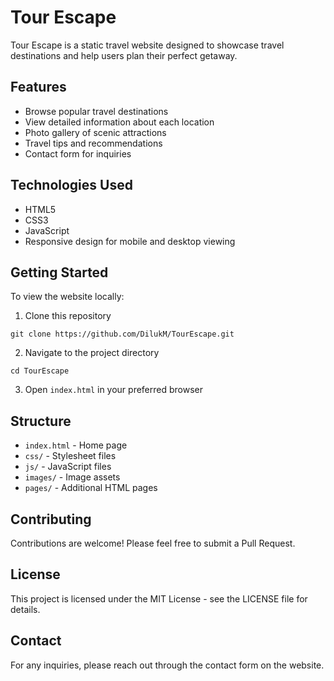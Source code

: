 # Tour Escape

Tour Escape is a static travel website designed to showcase travel destinations and help users plan their perfect getaway.

## Features

- Browse popular travel destinations
- View detailed information about each location
- Photo gallery of scenic attractions
- Travel tips and recommendations
- Contact form for inquiries

## Technologies Used

- HTML5
- CSS3
- JavaScript
- Responsive design for mobile and desktop viewing

## Getting Started

To view the website locally:

1. Clone this repository
```
git clone https://github.com/DilukM/TourEscape.git
```

2. Navigate to the project directory
```
cd TourEscape
```

3. Open `index.html` in your preferred browser

## Structure

- `index.html` - Home page
- `css/` - Stylesheet files
- `js/` - JavaScript files
- `images/` - Image assets
- `pages/` - Additional HTML pages

## Contributing

Contributions are welcome! Please feel free to submit a Pull Request.

## License

This project is licensed under the MIT License - see the LICENSE file for details.

## Contact

For any inquiries, please reach out through the contact form on the website.